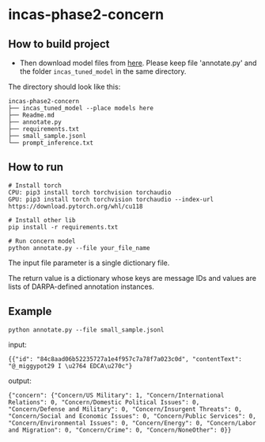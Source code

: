 # incas-phase2-concern

## How to build project

* Then download model files from [here](https://drive.google.com/drive/folders/1PNVDQPPMuQuaMDG7hvwUW64W15A4fCuC?usp=sharing). Please keep file 'annotate.py' and the folder `incas_tuned_model` in the same directory.

The directory should look like this:

````
incas-phase2-concern
├── incas_tuned_model --place models here
├── Readme.md
├── annotate.py
├── requirements.txt
├── small_sample.jsonl
└── prompt_inference.txt

````
## How to run
```
# Install torch
CPU: pip3 install torch torchvision torchaudio
GPU: pip3 install torch torchvision torchaudio --index-url https://download.pytorch.org/whl/cu118

# Install other lib
pip install -r requirements.txt

# Run concern model
python annotate.py --file your_file_name
```

The input file parameter is a single dictionary file.

The return value is a dictionary whose keys are message IDs and values are lists of DARPA-defined annotation instances.

## Example
```
python annotate.py --file small_sample.jsonl
```

input:
```
{{"id": "84c8aad06b52235727a1e4f957c7a78f7a023c0d", "contentText": "@_miggypot29 I \u2764 EDCA\u270c"}
```

output:
```
{"concern": {"Concern/US Military": 1, "Concern/International Relations": 0, "Concern/Domestic Political Issues": 0, "Concern/Defense and Military": 0, "Concern/Insurgent Threats": 0, "Concern/Social and Economic Issues": 0, "Concern/Public Services": 0, "Concern/Environmental Issues": 0, "Concern/Energy": 0, "Concern/Labor and Migration": 0, "Concern/Crime": 0, "Concern/NoneOther": 0}}
```

